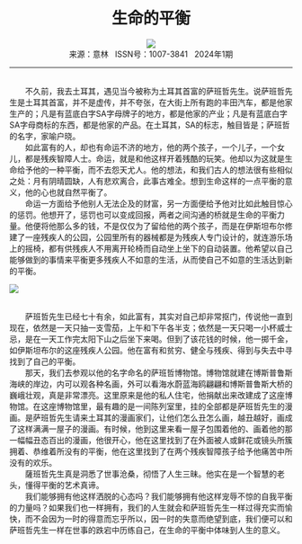 # <center>生命的平衡</center>

<div align=center><img src="http://fslib.vip.qikan.cn/img.ashx?key=%d7%f7%d5%df%a3%ba%d0%a4%b8%b4%d0%cb"></div>

<center>来源：意林   ISSN号：1007-3841   2024年1期</center>

* * *

<br>　　不久前，我去土耳其，遇见当今被称为土耳其首富的萨班哲先生。说萨班哲先生是土耳其首富，并不是虚传，并不夸张，在大街上所有跑的丰田汽车，都是他家生产的；凡是有蓝底白字SA字母牌子的地方，都是他家的产业；凡是有蓝底白字SA字母商标的东西，都是他家的产品。在土耳其，SA的标志，触目皆是；萨班哲的名字，家喻户晓。  
　　如此富有的人，却也有命运不济的地方，他的两个孩子，一个儿子，一个女儿，都是残疾智障人士。命运，就是和他这样开着残酷的玩笑。他却以为这就是生命给予他的一种平衡，而不去怨天尤人。他的想法，和我们古人的想法很有些相似之处：月有阴晴圆缺，人有悲欢离合，此事古难全。想到生命这样的一点平衡的意义，他的心也就自然平衡了。  
　　命运一方面给予他别人无法企及的财富，另一方面便给予他对比如此触目惊心的惩罚。他想开了，惩罚也可以变成回报，两者之间沟通的桥就是生命的平衡力量。他便将他那么多的钱，不是仅仅为了留给他的两个孩子，而是在伊斯坦布尔修建了一座残疾人的公园，公园里所有的器械都是为残疾人专门设计的，就连游乐场上的摇椅，都有供残疾人不用离开轮椅而自动坐上坐下的自动装置。他希望以自己能够做到的事情来平衡更多残疾人不如意的生活，从而使自己不如意的生活达到新的平衡。

![](http://img.resource.qikan.cn/markvip/qkimages/yili/yili202401/yili20240112-1-l.jpg)

  
<br>　　萨班哲先生已经七十有余，如此富有，其实对自己却非常抠门，传说他一直到现在，依然是一天只抽一支雪茄，上午和下午各半支；依然是一天只喝一小杯威士忌，是在一天工作完太阳下山之后坐下来喝。但到了该花钱的时候，他一掷千金，如伊斯坦布尔的这座残疾人公园。他在富有和贫穷、健全与残疾、得到与失去中寻找到了自己的平衡。  
　　那天，我们去参观以他的名字命名的萨班哲博物馆。博物馆就建在博斯普鲁斯海峡的岸边，内可以观各种名画，外可以看海水蔚蓝海鸥翩翩和博斯普鲁斯大桥的巍峨壮观，真是非常漂亮。这里原来是他的私人住宅，他捐献出来改建成了这座博物馆。在这座博物馆里，最有趣的是一间陈列室里，挂的全部都是萨班哲先生的漫画。是萨班哲先生请来土耳其的漫画家们，让他们怎么丑怎么画，越丑越好，画成了这样满满一屋子的漫画。有时候，他到这里来看一屋子包围着他的、画着他的那一幅幅丑态百出的漫画，他很开心，他在这里找到了在外面被人或鲜花或镜头所簇拥着、恭维着所没有的平衡，他在这里找到了在两个残疾智障孩子给予他痛苦中所没有的欢乐。  
　　薩班哲先生真是洞悉了世事沧桑，彻悟了人生三昧。他实在是一个智慧的老头，懂得平衡的艺术真谛。  
　　我们能够拥有他这样洒脱的心态吗？我们能够拥有他这样宠辱不惊的自我平衡的力量吗？如果我们也一样拥有，我们的人生就会和萨班哲先生一样过得充实而愉快，而不会因为一时的得意而忘乎所以，因一时的失意而绝望到底，我们便可以和萨班哲先生一样在世事的跌宕中历练自己，在生命的平衡中体味到人生的意义。
